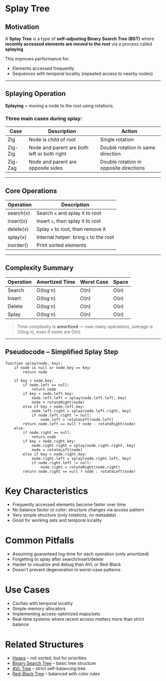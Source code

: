 # Splay Tree

## Motivation

A **Splay Tree** is a type of **self-adjusting Binary Search Tree (BST)** where **recently accessed elements are moved to the root** via a process called **splaying**.

This improves performance for:
- Elements accessed frequently
- Sequences with temporal locality (repeated access to nearby nodes)

---

## Splaying Operation

**Splaying** = moving a node to the root using rotations.

### Three main cases during splay:

| Case    | Description                                 | Action                                 |
|---------|---------------------------------------------|----------------------------------------|
| Zig     | Node is child of root                       | Single rotation                        |
| Zig-Zig | Node and parent are both left or both right | Double rotation in same direction      |
| Zig-Zag | Node and parent are opposite sides          | Double rotation in opposite directions |

---

## Core Operations

| Operation     | Description                                 |
|---------------|---------------------------------------------|
| search(x)     | Search `x` and splay it to root             |
| insert(x)     | Insert `x`, then splay it to root           |
| delete(x)     | Splay `x` to root, then remove it           |
| splay(x)      | Internal helper: bring `x` to the root      |
| inorder()     | Print sorted elements                       |

---

## Complexity Summary

| Operation | Amortized Time | Worst Case | Space |
|-----------|----------------|------------|-------|
| Search    | O(log n)       | O(n)       | O(n)  |
| Insert    | O(log n)       | O(n)       | O(n)  |
| Delete    | O(log n)       | O(n)       | O(n)  |
| Splay     | O(log n)       | O(n)       | O(n)  |

> Time complexity is **amortized** — over many operations, average is O(log n), even if some are O(n)

---

## Pseudocode – Simplified Splay Step

```pseudo
function splay(node, key):
    if node is null or node.key == key:
        return node

    if key < node.key:
        if node.left == null:
            return node
        if key < node.left.key:
            node.left.left = splay(node.left.left, key)
            node = rotateRight(node)
        else if key > node.left.key:
            node.left.right = splay(node.left.right, key)
            if node.left.right != null:
                node.left = rotateLeft(node.left)
        return node.left == null ? node : rotateRight(node)
    else:
        if node.right == null:
            return node
        if key > node.right.key:
            node.right.right = splay(node.right.right, key)
            node = rotateLeft(node)
        else if key < node.right.key:
            node.right.left = splay(node.right.left, key)
            if node.right.left != null:
                node.right = rotateRight(node.right)
        return node.right == null ? node : rotateLeft(node)
```

# Key Characteristics
- Frequently accessed elements become faster over time
- No balance factor or color: structure changes via access pattern
- Very simple structure (only rotations, no metadata)
- Good for working sets and temporal locality

# Common Pitfalls
- Assuming guaranteed log-time for each operation (only amortized)
- Forgetting to splay after search/insert/delete
- Harder to visualize and debug than AVL or Red-Black
- Doesn't prevent degeneration in worst-case patterns

# Use Cases
- Caches with temporal locality
- Simple memory allocators
- Implementing access-optimized maps/sets
- Real-time systems where recent access matters more than strict balance

# Related Structures
- [Heaps](12_Heaps.md) – not sorted, but for priorities
- [Binary Search Tree](14_BST.md) – basic tree structure
- [AVL Tree](15_AVL.md) – strict self-balancing tree
- [Red-Black Tree](17_RedBlack.md) – balanced with color rules